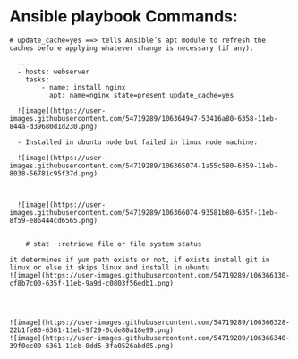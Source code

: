 #  Ansible playbook Commands:
    # update_cache=yes ==> tells Ansible’s apt module to refresh the caches before applying whatever change is necessary (if any).
      
      ---
      - hosts: webserver
        tasks:
            - name: install nginx
              apt: name=nginx state=present update_cache=yes
   
      ![image](https://user-images.githubusercontent.com/54719289/106364947-53416a80-6358-11eb-844a-d39680d1d230.png)

      - Installed in ubuntu node but failed in linux node machine:
      
      ![image](https://user-images.githubusercontent.com/54719289/106365074-1a55c580-6359-11eb-8038-56781c95f37d.png)
      
      
      
      ![image](https://user-images.githubusercontent.com/54719289/106366074-93581b80-635f-11eb-8f59-e86444cd6565.png)
      
      
        # stat  :retrieve file or file system status

    it determines if yum path exists or not, if exists install git in linux or else it skips linux and install in ubuntu
    ![image](https://user-images.githubusercontent.com/54719289/106366130-cf8b7c00-635f-11eb-9a9d-c0803f56edb1.png)
    
    
    
    
    ![image](https://user-images.githubusercontent.com/54719289/106366328-22b1fe80-6361-11eb-9f29-0cde80a18e99.png)
    ![image](https://user-images.githubusercontent.com/54719289/106366340-39f0ec00-6361-11eb-8dd5-3fa0526abd85.png)

    
    


